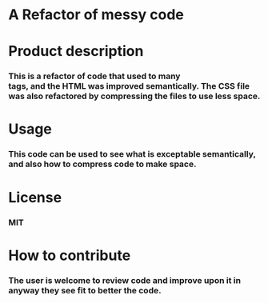 # A Refactor of messy code
# Product description
### This is a refactor of code that used to many <div> tags, and the HTML was improved semantically. The CSS file was also refactored by compressing the files to use less space.
# Usage
### This code can be used to see what is exceptable semantically, and also how to compress code to make space.
# License
### MIT
# How to contribute
### The user is welcome to review code and improve upon it in anyway they see fit to better the code.




